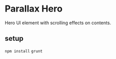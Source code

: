# Parallax Hero
Hero UI element with scrolling effects on contents.

## setup
`npm install`
`grunt`

